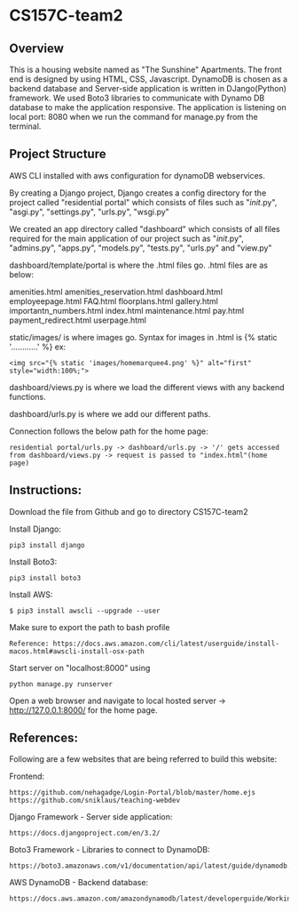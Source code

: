 # CS157C-team2

## Overview

This is a housing website named as "The Sunshine" Apartments. The front end is designed by using HTML, CSS, Javascript. DynamoDB is chosen as a backend database and Server-side application is written in DJango(Python) framework. We used Boto3 libraries to communicate with Dynamo DB database to make the application responsive. The application is listening on local port: 8080 when we run the command for manage.py from the terminal.


## Project Structure

AWS CLI installed with aws configuration for dynamoDB webservices.

By creating a Django project, Django creates a config directory for the project called "residential portal" which consists of files such as "_init_.py", "asgi.py", "settings.py", "urls.py", "wsgi.py"

We created an app directory called "dashboard" which consists of all files required for the main application of our project such as "_init_.py", "admins.py", "apps.py", "models.py", "tests.py", "urls.py" and "view.py"

dashboard/template/portal is where the .html files go.
.html files are as below:

amenities.html
amenities_reservation.html
dashboard.html
employeepage.html
FAQ.html
floorplans.html
gallery.html
importantn_numbers.html
index.html
maintenance.html
pay.html
payment_redirect.html
userpage.html


static/images/ is where images go. Syntax for images in .html is {% static '............' %} ex:
```
<img src="{% static 'images/homemarquee4.png' %}" alt="first" style="width:100%;">
```

dashboard/views.py is where we load the different views with any backend functions.

dashboard/urls.py is where we add our different paths.

Connection follows the below path for the home page:
```
residential portal/urls.py -> dashboard/urls.py -> '/' gets accessed from dashboard/views.py -> request is passed to "index.html"(home page)
```

## Instructions:

Download the file from Github and go to directory CS157C-team2

Install Django:
```
pip3 install django 

```

Install Boto3:
```
pip3 install boto3
```

Install AWS:
```
$ pip3 install awscli --upgrade --user
```

Make sure to export the path to bash profile
``` 
Reference: https://docs.aws.amazon.com/cli/latest/userguide/install-macos.html#awscli-install-osx-path 
```

Start server on "localhost:8000" using 
```
python manage.py runserver
```

Open a web browser and navigate to local hosted server -> http://127.0.0.1:8000/ for the home page.

## References:

Following are a few websites that are being referred to build this website: 

Frontend:
```
https://github.com/nehagadge/Login-Portal/blob/master/home.ejs 
https://github.com/sniklaus/teaching-webdev
```

Django Framework - Server side application:
```
https://docs.djangoproject.com/en/3.2/
```

Boto3 Framework - Libraries to connect to DynamoDB:
```
https://boto3.amazonaws.com/v1/documentation/api/latest/guide/dynamodb.html
```

AWS DynamoDB - Backend database:
```
https://docs.aws.amazon.com/amazondynamodb/latest/developerguide/WorkingWithDynamo.html
```



